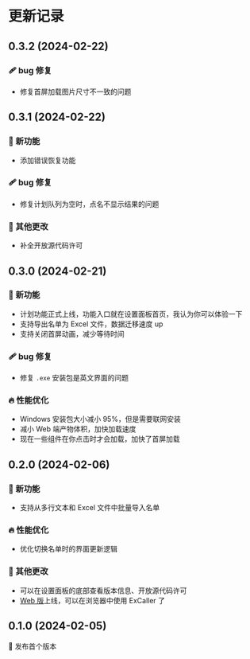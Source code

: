 # 更新记录

## 0.3.2 (2024-02-22)

### 🩹 bug 修复

- 修复首屏加载图片尺寸不一致的问题

## 0.3.1 (2024-02-22)

### 🚀 新功能

- 添加错误恢复功能

### 🩹 bug 修复

- 修复计划队列为空时，点名不显示结果的问题

### 🏡 其他更改

- 补全开放源代码许可

## 0.3.0 (2024-02-21)

### 🚀 新功能

- 计划功能正式上线，功能入口就在设置面板首页，我认为你可以体验一下
- 支持导出名单为 Excel 文件，数据迁移速度 up
- 支持关闭首屏动画，减少等待时间

### 🩹 bug 修复

- 修复 `.exe` 安装包是英文界面的问题

### 🔥 性能优化

- Windows 安装包大小减小 95%，但是需要联网安装
- 减小 Web 端产物体积，加快加载速度
- 现在一些组件在你点击时才会加载，加快了首屏加载

## 0.2.0 (2024-02-06)

### 🚀 新功能

- 支持从多行文本和 Excel 文件中批量导入名单

### 🔥 性能优化

- 优化切换名单时的界面更新逻辑

### 🏡 其他更改

- 可以在设置面板的底部查看版本信息、开放源代码许可
- [Web 版](https://ex-caller.netlify.app/)上线，可以在浏览器中使用 ExCaller 了

## 0.1.0 (2024-02-05)

🚀 发布首个版本
